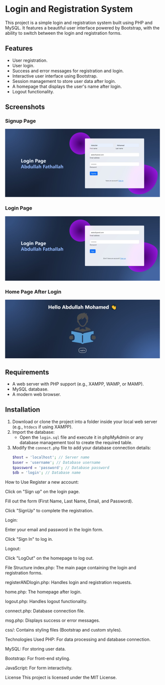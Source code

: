 # Login and Registration System

This project is a simple login and registration system built using PHP and MySQL. It features a beautiful user interface powered by Bootstrap, with the ability to switch between the login and registration forms.

## Features

- User registration.
- User login.
- Success and error messages for registration and login.
- Interactive user interface using Bootstrap.
- Session management to store user data after login.
- A homepage that displays the user's name after login.
- Logout functionality.

## Screenshots

### Signup Page
![Signup Page](screenshots/signUp.jpg)

### Login Page
![Login Page](screenshots/signIn.jpg)

### Home Page After Login
![Home Page](screenshots/home.jpg)

## Requirements

- A web server with PHP support (e.g., XAMPP, WAMP, or MAMP).
- MySQL database.
- A modern web browser.

## Installation

1. Download or clone the project into a folder inside your local web server (e.g., `htdocs` if using XAMPP).
2. Import the database:
   - Open the `login.sql` file and execute it in phpMyAdmin or any database management tool to create the required table.
3. Modify the `connect.php` file to add your database connection details:
   ```php
   $host = 'localhost'; // Server name
   $user = 'username'; // Database username
   $password = 'password'; // Database password
   $db = 'login'; // Database name
How to Use
Register a new account:

Click on "Sign up" on the login page.

Fill out the form (First Name, Last Name, Email, and Password).

Click "SignUp" to complete the registration.

Login:

Enter your email and password in the login form.

Click "Sign In" to log in.

Logout:

Click "LogOut" on the homepage to log out.

File Structure
index.php: The main page containing the login and registration forms.

registerANDlogin.php: Handles login and registration requests.

home.php: The homepage after login.

logout.php: Handles logout functionality.

connect.php: Database connection file.

msg.php: Displays success or error messages.

css/: Contains styling files (Bootstrap and custom styles).

Technologies Used
PHP: For data processing and database connection.

MySQL: For storing user data.

Bootstrap: For front-end styling.

JavaScript: For form interactivity.

License
This project is licensed under the MIT License.

